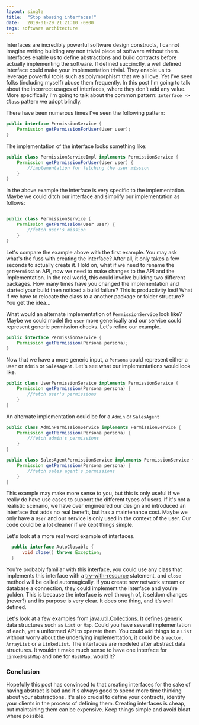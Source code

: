 ```yaml
---
layout: single
title:  "Stop abusing interfaces!"
date:   2019-01-29 21:21:10 -0800
tags: software architecture
---
```


Interfaces are incredibly powerful software design constructs, I cannot imagine writing building any non trivial piece of software without them. Interfaces enable us to define abstractions and build contracts before actually implementing the software. If defined succinctly, a well defined interface could make your implementation trivial. They enable us to leverage powerful tools such as polymorphism that we all love. Yet I've seen folks (including myself) abuse them frequently. In this post I'm going to talk about the incorrect usages of interfaces, where they don't add any value. More specifically I'm going to talk about the common pattern: `Interface -> Class` pattern we adopt blindly.

There have been numerous times I've seen the following pattern:

```java
public interface PermissionService {
    Permission getPermissionForUser(User user);
}
```

The implementation of the interface looks something like:

```java
public class PermissionServiceImpl implements PermissionService {
    Permission getPermissionForUser(User user) {
        //implementation for fetching the user mission
    }
}
```
In the above example the interface is very specific to the implementation. Maybe we could ditch our interface and simplify our implementation as follows:

```java

public class PermissionService {
    Permission getPermission(User user) {
        //fetch user's mission
    }
}
```

Let's compare the example above with the first example. You may ask what's the fuss with creating the interface? After all, it only takes a few seconds to actually create it. Hold on, what if we need to rename the `getPermission` API, now we need to make changes to the API and the implementation. In the real world, this could involve building two different packages. How many times have you changed the implementation and started your build then noticed a build failure? This is productivity lost! What if we have to relocate the class to a another package or folder structure? You get the idea...

 What would an alternate implementation of `PermissionService` look like? Maybe we could model the `user` more generically and our service could represent generic permission checks. Let's refine our example.

```java
public interface PermissionService {
    Permission getPermission(Persona persona);
}
```

Now that we have a more generic input, a `Persona` could represent either a `User` or `Admin` or `SalesAgent`. Let's see what our implementations would look like.

```java
public class UserPermissionService implements PermissionService {
    Permission getPermission(Persona persona) {
        //fetch user's permissions
    }
}
```
An alternate implementation could be for a `Admin` or `SalesAgent`

```java
public class AdminPermissionService implements PermissionService {
    Permission getPermission(Persona persona) {
        //fetch admin's permissions
    }
}
```

```java
public class SalesAgentPermissionService implements PermissionService {
    Permission getPermission(Persona persona) {
        //fetch sales agent's permissions
    }
}
```

This example may make more sense to you, but this is only useful if we really do have use cases to support the different types of users. If it's not a realistic scenario, we have over engineered our design and introduced an interface that adds no real benefit, but has a maintenance cost. Maybe we only have a `User` and our service is only used in the context of the user. Our code could be a lot cleaner if we kept things simple.


Let's look at a more real word example of interfaces.

```java
  public interface AutoClosable {
      void close() throws Exception;
  }
```

 You're probably familiar with this interface, you could use any class that implements this interface with a [try-with-resource](https://docs.oracle.com/javase/tutorial/essential/exceptions/tryResourceClose.html) statement, and `close` method will be called automagically. If you create new network stream or database a connection, they could implement the interface and you're golden. This is because the interface is well through of, it seldom changes (never?) and its purpose is very clear. It does one thing, and it's well defined.

Let's look at a few examples from [java.util.Collections](https://docs.oracle.com/javase/8/docs/api/?java/util/Collections.html). It defines generic data structures such as `List` or `Map`. Could you have several implementation of each, yet a uniformed API to operate them. You could `add` things to a `List` without worry about the underlying implementation, it could be a `Vector`, `ArrayList` or a `LinkedList`. The interfaces are modeled after abstract data structures. It wouldn't make much sense to have one interface for `LinkedHashMap` and one for `HashMap`, would it?

### Conclusion

Hopefully this post has convinced to that creating interfaces for the sake of having abstract is bad and it's always good to spend more time thinking about your abstractions. It's also crucial to define your contracts, identify your clients in the process of defining them. Creating interfaces is cheap, but maintaining them can be expensive. Keep things simple and avoid bloat where possible.